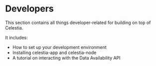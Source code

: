 # Developers

This section contains all things developer-related for building on top
of Celestia.

It includes:

* How to set up your development environment
* Installing celestia-app and celestia-node
* A tutorial on interacting with the Data Availability API
